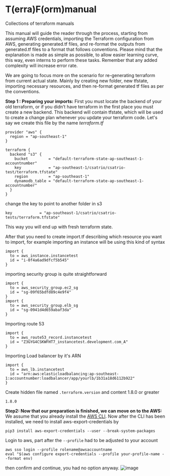 # T(erra)F(orm)manual
Collections of terraform manuals

This manual will guide the reader through the process, starting from assuming AWS credentials, importing the Terraform configuration from AWS, generating generated.tf files, and re-format the outputs from generated.tf files to a format that follows conventions. Please mind that the explanation is made as simple as possible, to allow easier learning curve, this way, even interns to perform these tasks. Remember that any added complexity will increase error rate.

We are going to focus more on the scenario for re-generating terraform from current actual state. Mainly by creating new folder, new tfstate, importing necessary resources, and then re-format generated tf files as per the conventions.

**Step 1 : Preparing your imports:**
First you must locate the backend of your old terraform, or if you didn’t have terraform in the first place you must create a new backend. This backend will contain tfstate, which will be used to create a change plan whenever you update your terraform code.
Let's say we create this file by the name *terraform.tf*

```
provider "aws" {
  region = "ap-southeast-1"
}

terraform {
  backend "s3" {
    bucket         = "default-terraform-state-ap-southeast-1-accountnumber"
    key            = "ap-southeast-1/csatrio/csatrio-test/terraform.tfstate"
    region         = "ap-southeast-1"
    dynamodb_table = "default-terraform-state-ap-southeast-1-accountnumber"
  }
}
```
change the key to point to another folder in s3
```
key            = "ap-southeast-1/csatrio/csatrio-tests/terraform.tfstate"
```
This way you will end up with fresh terraform state.

After that you need to create import.tf describing which resource you want to import, for example importing an instance will be using this kind of syntax
```
import {
  to = aws_instance.instancetest
  id = "i-0f4a6ad9dfcf5b545"
}
```
importing security group is quite straightforward
```
import {
  to = aws_security_group.ec2_sg
  id = "sg-09f65bdfd89c4e9f4"
}
import {
  to = aws_security_group.elb_sg
  id = "sg-0941d4d659abaf3da"
}
```
Importing route 53
```
import {
  to = aws_route53_record.instancetest
  id = "Z3GYG4CSKWFHT7_instancetest.development.com_A"
}
```
Importing Load balancer by it's ARN
```
import {
  to = aws_lb.instancetest
  id = "arn:aws:elasticloadbalancing:ap-southeast-1:accountnumber:loadbalancer/app/yourlb/1b31a18d6112b922"
}
```
Create hidden file named `.terraform.version` and content 1.8.0 or greater
```
1.8.0
```

**Step2: Now that our preparation is finished, we can move on to the AWS:**
We assume that you already install the [AWS CLI](https://docs.aws.amazon.com/cli/latest/userguide/getting-started-install.html).
Now after the CLI has been installed, we need to install aws-export-credentials by
```
pip3 install aws-export-credentials --user --break-system-packages
```
Login to aws, part after the `--profile` had to be adjusted to your account
```
aws sso login --profile rolename@awsaccountname
eval "$(aws configure export-credentials --profile your-profile-name --format env)
```
then confirm and continue, you had no option anyway.
![image](https://github.com/user-attachments/assets/5b7fbe6b-4622-4081-9ecc-59f9c59dbd75)


